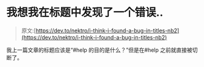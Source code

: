 # 我想我在标题中发现了一个错误..

> 原文:[https://dev.to/nektro/i-think-i-found-a-bug-in-titles-nb2](https://dev.to/nektro/i-think-i-found-a-bug-in-titles-nb2)

我上一篇文章的标题应该是“#help 的目的是什么？”但是在#help 之前就直接被切断了。